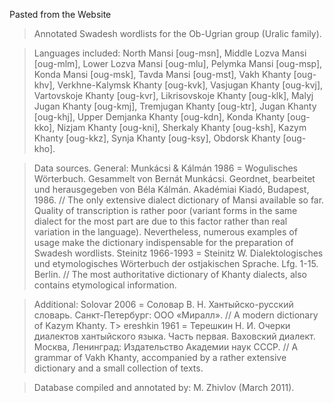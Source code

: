 Pasted from the Website

> Annotated Swadesh wordlists for the Ob-Ugrian group (Uralic family).

> Languages included: North Mansi [oug-msn], Middle Lozva Mansi [oug-mlm], Lower Lozva Mansi [oug-mlu], Pelymka Mansi [oug-msp], Konda Mansi [oug-msk], Tavda Mansi [oug-mst], Vakh Khanty [oug-khv], Verkhne-Kalymsk Khanty [oug-kvk], Vasjugan Khanty [oug-kvj], Vartovskoje Khanty [oug-kvr], Likrisovskoje Khanty [oug-klk], Malyj Jugan Khanty [oug-kmj], Tremjugan Khanty [oug-ktr], Jugan Khanty [oug-khj], Upper Demjanka Khanty [oug-kdn], Konda Khanty [oug-kko], Nizjam Khanty [oug-kni], Sherkaly Khanty [oug-ksh], Kazym Khanty [oug-kkz], Synja Khanty [oug-ksy], Obdorsk Khanty [oug-kho].

> Data sources.
> General: Munkácsi & Kálmán 1986 = Wogulisches Wörterbuch. Gesammelt von Bernát Munkácsi. Geordnet, bearbeitet und herausgegeben von Béla Kálmán. Akadémiai Kiadó, Budapest, 1986. // The only extensive dialect dictionary of Mansi available so far. Quality of transcription is rather poor (variant forms in the same dialect for the most part are due to this factor rather than real variation in the language). Nevertheless, numerous examples of usage make the dictionary indispensable for the preparation of Swadesh wordlists.
> Steinitz 1966-1993 = Steinitz W. Dialektologisches und etymologisches Wörterbuch der ostjakischen Sprache. Lfg. 1-15. Berlin. // The most authoritative dictionary of Khanty dialects, also contains etymological information.

> Additional: Solovar 2006 = Соловар В. Н. Хантыйско-русский словарь. Санкт-Петербург: ООО «Миралл». // A modern dictionary of Kazym Khanty.
T> ereshkin 1961 = Терешкин Н. И. Очерки диалектов хантыйского языка. Часть первая. Ваховский диалект. Москва, Ленинград: Издательство Академии наук СССР. // A grammar of Vakh Khanty, accompanied by a rather extensive dictionary and a small collection of texts.

> Database compiled and annotated by: M. Zhivlov (March 2011).
